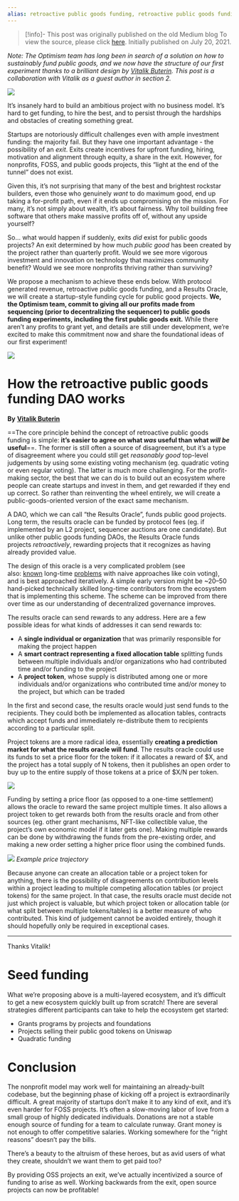 ```yaml
---
alias: retroactive public goods funding, retroactive public goods funding (RPGF), retroactive, contribution 
---
```

> [!info]- This post was originally published on the old Medium blog
> To view the source, please click [here](https://medium.com/ethereum-optimism/retroactive-public-goods-funding-33c9b7d00f0c). Initially published on July 20, 2021.

<span class="notvisible"></span>
*Note: The Optimism team has long been in search of a solution on how to sustainably fund public goods, and we now have the structure of our first experiment thanks to a brilliant design by [Vitalik Buterin](https://twitter.com/VitalikButerin). This post is a collaboration with Vitalik as a guest author in section 2.*

![](https://miro.medium.com/v2/resize:fit:1400/0*eJqfXcpZpo_WsDUN.jpg)

It’s insanely hard to build an ambitious project with no business model. It’s hard to get funding, to hire the best, and to persist through the hardships and obstacles of creating something great.

Startups are notoriously difficult challenges even with ample investment funding: the majority fail. But they have one important advantage - the possibility of an _exit_. Exits create incentives for upfront funding, hiring, motivation and alignment through equity, a share in the exit. However, for nonprofits, FOSS, and public goods projects, this “light at the end of the tunnel” does not exist.

Given this, it’s not surprising that many of the best and brightest rockstar builders, even those who genuinely _want_ to do maximum good, end up taking a for-profit path, even if it ends up compromising on the mission. For many, it’s not simply about wealth, it’s about fairness. Why toil building free software that others make massive profits off of, without any upside yourself?

So… what would happen if suddenly, exits _did_ exist for public goods projects? An exit determined by how much _public good_ has been created by the project rather than quarterly profit. Would we see more vigorous investment and innovation on technology that maximizes community benefit? Would we see more nonprofits thriving rather than surviving?

We propose a mechanism to achieve these ends below. With protocol generated revenue, retroactive public goods funding, and a Results Oracle, we will create a startup-style funding cycle for public good projects. **We, the Optimism team, commit to giving all our profits made from sequencing (prior to decentralizing the sequencer) to public goods funding experiments, including the first public goods exit.** While there aren’t any profits to grant yet, and details are still under development, we’re excited to make this commitment now and share the foundational ideas of our first experiment!

![](https://miro.medium.com/v2/resize:fit:1000/0*NZuWVPpjJgX0Wvw9)

# How the retroactive public goods funding DAO works

**By** [**Vitalik Buterin**](https://twitter.com/VitalikButerin)

==The core principle behind the concept of retroactive public goods funding is simple: **it’s easier to agree on what *was* useful than what *will be* useful**==. The former is still often a source of disagreement, but it’s a type of disagreement where you could still get _reasonably good_ top-level judgements by using some existing voting mechanism (eg. quadratic voting or even regular voting). The latter is much more challenging. For the profit-making sector, the best that we can do is to build out an ecosystem where people can create startups and invest in them, and get rewarded if they end up correct. So rather than reinventing the wheel entirely, we will create a public-goods-oriented version of the exact same mechanism.

A DAO, which we can call “the Results Oracle”, funds public good projects. Long term, the results oracle can be funded by protocol fees (eg. if implemented by an L2 project, sequencer auctions are one candidate). But unlike other public goods funding DAOs, the Results Oracle funds projects _retroactively_, rewarding projects that it recognizes as having already provided value.

The design of this oracle is a very complicated problem (see also: [known](https://vitalik.ca/general/2017/12/17/voting.html) long-time [problems](https://vitalik.ca/general/2018/03/28/plutocracy.html) with naive approaches like coin voting), and is best approached iteratively. A simple early version might be ~20–50 hand-picked technically skilled long-time contributors from the ecosystem that is implementing this scheme. The scheme can be improved from there over time as our understanding of decentralized governance improves.

The results oracle can send rewards to any address. Here are a few possible ideas for what kinds of addresses it can send rewards to:

- A **single individual or organization** that was primarily responsible for making the project happen
- A **smart contract representing a fixed allocation table** splitting funds between multiple individuals and/or organizations who had contributed time and/or funding to the project
- A **project token**, whose supply is distributed among one or more individuals and/or organizations who contributed time and/or money to the project, but which can be traded

In the first and second case, the results oracle would just send funds to the recipients. They could both be implemented as allocation tables, contracts which accept funds and immediately re-distribute them to recipients according to a particular split.

Project tokens are a more radical idea, essentially **creating a prediction market for what the results oracle will fund**. The results oracle could use its funds to set a price floor for the token: if it allocates a reward of $X, and the project has a total supply of N tokens, then it publishes an open order to buy up to the entire supply of those tokens at a price of $X/N per token.

![](https://miro.medium.com/v2/resize:fit:1400/0*IFVnmc28dzQR5NMR)

Funding by setting a price floor (as opposed to a one-time settlement) allows the oracle to reward the same project multiple times. It also allows a project token to get rewards both from the results oracle and from other sources (eg. other grant mechanisms, NFT-like collectible value, the project’s own economic model if it later gets one). Making multiple rewards can be done by withdrawing the funds from the pre-existing order, and making a new order setting a higher price floor using the combined funds.

![](https://miro.medium.com/v2/resize:fit:1210/0*-1BXeSvoajrHNAD_)
_Example price trajectory_

Because anyone can create an allocation table or a project token for anything, there is the possibility of disagreements on contribution levels within a project leading to multiple competing allocation tables (or project tokens) for the same project. In that case, the results oracle must decide not just which project is valuable, but which project token or allocation table (or what split between multiple tokens/tables) is a better measure of who contributed. This kind of judgement cannot be avoided entirely, though it should hopefully only be required in exceptional cases.

---

Thanks Vitalik!

# **Seed funding**

What we’re proposing above is a multi-layered ecosystem, and it’s difficult to get a new ecosystem quickly built up from scratch! There are several strategies different participants can take to help the ecosystem get started:

- Grants programs by projects and foundations
- Projects selling their public good tokens on Uniswap
- Quadratic funding

# **Conclusion**

The nonprofit model may work well for maintaining an already-built codebase, but the beginning phase of kicking off a project is extraordinarily difficult. A great majority of startups don’t make it to any kind of exit, and it’s even harder for FOSS projects. It’s often a slow-moving labor of love from a small group of highly dedicated individuals. Donations are not a stable enough source of funding for a team to calculate runway. Grant money is not enough to offer competitive salaries. Working somewhere for the “right reasons” doesn’t pay the bills.

There’s a beauty to the altruism of these heroes, but as avid users of what they create, shouldn’t we want them to get paid too?

By providing OSS projects an exit, we’ve actually incentivized a source of funding to arise as well. Working backwards from the exit, open source projects can now be profitable!
